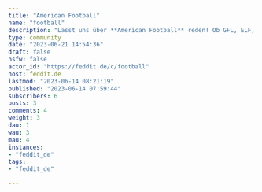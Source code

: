 ```yaml
---
title: "American Football" 
name: "football"
description: "Lasst uns über **American Football** reden! Ob GFL, ELF, NFL, XFL oder was auch immer. Haupsache, das Ei fliegt!Da diese Community auf Feddit liegt, sollten die Posts auf Deutsch verfasst werden. Ich denke es ist aber dem Thema geschuldet, dass hier englisch-sprachige Links und Hardcore-Denglisch akzeptabel sein sollten!"
type: community
date: "2023-06-21 14:54:36"
draft: false
nsfw: false
actor_id: "https://feddit.de/c/football"
host: feddit.de
lastmod: "2023-06-14 08:21:19"
published: "2023-06-14 07:59:44"
subscribers: 6
posts: 3
comments: 4
weight: 3
dau: 1
wau: 3
mau: 4
instances:
- "feddit_de"
tags: 
- "feddit_de"

---
```

